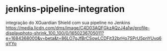 # jenkins-pipeline-integration
integração do XGuardian Shield com sua pipeline no Jenkins
https://media.licdn.com/dms/image/C4D03AQFGkzAQzJ4a1w/profile-displayphoto-shrink_100_100/0/1650236705011?e=1684368000&v=beta&t=86LO7gJfBrCSowLCDFit32brHo7SPrU5pnYUvq6qYYo
